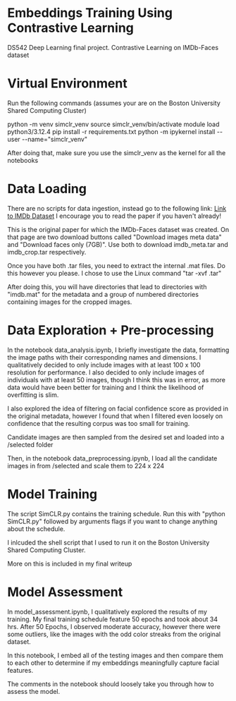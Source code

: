 # Embeddings Training Using Contrastive Learning
DS542 Deep Learning final project. Contrastive Learning on IMDb-Faces dataset

# Virtual Environment
Run the following commands (assumes your are on the Boston University Shared Computing Cluster)

python -m venv simclr_venv
source simclr_venv/bin/activate
module load python3/3.12.4
pip install -r requirements.txt
python -m ipykernel install --user --name="simclr_venv"

After doing that, make sure you use the simclr_venv as the kernel for all the notebooks

# Data Loading
There are no scripts for data ingestion, instead go to the following link: [Link to IMDb Dataset](https://data.vision.ee.ethz.ch/cvl/rrothe/imdb-wiki/) I encourage you to read the paper if you haven't already!

This is the original paper for which the IMDb-Faces dataset was created. On that page are two download buttons called "Download images meta data" and "Download faces only (7GB)". Use both to download imdb_meta.tar and imdb_crop.tar respectively.

Once you have both .tar files, you need to extract the internal .mat files. Do this however you please. I chose to use the Linux command "tar -xvf <filename>.tar"

After doing this, you will have directories that lead to directories with "imdb.mat" for the metadata and a group of numbered directories containing images for the cropped images.

# Data Exploration + Pre-processing
In the notebook data_analysis.ipynb, I briefly investigate the data, formatting the image paths with their corresponding names and dimensions. I qualitatively decided to only include images with at least 100 x 100 resolution for performance. I also decided to only include images of individuals with at least 50 images, though I think this was in error, as more data would have been better for training and I think the likelihood of overfitting is slim.

I also explored the idea of filtering on facial confidence score as provided in the original metadata, however I found that when I filtered even loosely on confidence that the resulting corpus was too small for training.

Candidate images are then sampled from the desired set and loaded into a /selected folder

Then, in the notebook data_preprocessing.ipynb, I load all the candidate images in from /selected and scale them to 224 x 224

# Model Training
The script SimCLR.py contains the training schedule.
Run this with "python SimCLR.py" followed by arguments flags if you want to change anything about the schedule.

I inlcuded the shell script that I used to run it on the Boston University Shared Computing Cluster.

More on this is included in my final writeup

# Model Assessment
In model_assessment.ipynb, I qualitatively explored the results of my training. My final training schedule feature 50 epochs and took about 34 hrs.
After 50 Epochs, I observed moderate accuracy, however there were some outliers, like the images with the odd color streaks from the original dataset.

In this notebook, I embed all of the testing images and then compare them to each other to determine if my embeddings meaningfully capture facial features.

The comments in the notebook should loosely take you through how to assess the model.






